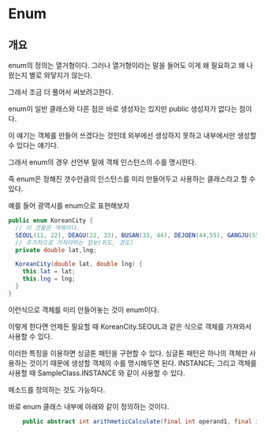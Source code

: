 # Enum

## 개요

enum의 정의는 열거형이다. 그러나 열거형이라는 말을 들어도 이게 왜 필요하고 왜 나왔는지 별로 와닿지가 않는다. 

그래서 조금 더 풀어서 써보려고한다.

enum이 일반 클래스와 다른 점은 바로 생성자는 있지만 public 생성자가 없다는 점이다.

이 얘기는 객체를 만들어 쓰겠다는 것인데 외부에선 생성하지 못하고 내부에서만 생성할 수 있다는 얘기다. 

그래서 enum의 경우 선언부 밑에 객체 인스턴스의 수를 명시한다.

즉 enum은 정해진 갯수만큼의 인스턴스를 미리 만들어두고 사용하는 클래스라고 할 수 있다.

예를 들어 광역시를 enum으로 표현해보자

```java
public enum KoreanCity {
  // 이 것들은 객체이다.
  SEOUL(11, 22), DEAGU(22, 33), BUSAN(33, 44), DEJOEN(44,55), GANGJU(55, 66);
  // 추가적으로 가져야하는 정보(위도, 경도)
  private double lat,lng;

  KoreanCity(double lat, double lng) {
    this.lat = lat;
    this.lng = lng;
  }
}
```

이런식으로 객체를 미리 만들어놓는 것이 enum이다.

이렇게 한다면 언제든 필요할 때 KoreanCity.SEOUL과 같은 식으로 객체를 가져와서 사용할 수 있다.

이러한 특징을 이용하면 싱글톤 패턴을 구현할 수 있다. 싱글톤 패턴은 하나의 객체만 사용하는 것이기 때문에 생성할 객체의 수를 명시해두면 된다. INSTANCE; 그리고 객체를 사용할 때 SampleClass.INSTANCE 와 같이 사용할 수 있다.

메소드를 정의하는 것도 가능하다.

바로 enum 클래스 내부에 아래와 같이 정의하는 것이다.
```java
    public abstract int arithmeticCalculate(final int operand1, final int operand2);
```

